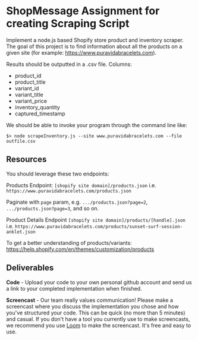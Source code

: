 ShopMessage Assignment for creating Scraping Script
==========================================
Implement a node.js based Shopify store product and inventory scraper. The goal of this project is to find information about all the products on a given site (for example: https://www.puravidabracelets.com). 

Results should be outputted in a .csv file.
Columns:
  - product_id
  - product_title
  - variant_id
  - variant_title
  - variant_price
  - inventory_quantity
  - captured_timestamp

We should be able to invoke your program through the command line like:
```
$> node scrapeInventory.js --site www.puravidabracelets.com --file outfile.csv
```

Resources
---------
You should leverage these two endpoints:

Products Endpoint:
`[shopify site domain]/products.json`
i.e.
`https://www.puravidabracelets.com/products.json` 

Paginate with `page` param, e.g. `.../products.json?page=2`, `.../products.json?page=3`, and so on.


Product Details Endpoint
`[shopify site domain]/products/[handle].json`
i.e.
`https://www.puravidabracelets.com/products/sunset-surf-session-anklet.json` 


To get a better understanding of products/variants: https://help.shopify.com/en/themes/customization/products 

Deliverables
------------
**Code** - Upload your code to your own personal github account and send us a link to your completed implementation when finished.

**Screencast** - Our team really values communication! Please make a screencast where you discuss the implementation you chose and how you've structured your code. This can be quick (no more than 5 minutes) and casual. If you don't have a tool you currently use to make screencasts, we recommend you use [Loom](https://www.useloom.com/) to make the screencast. It's free and easy to use.
